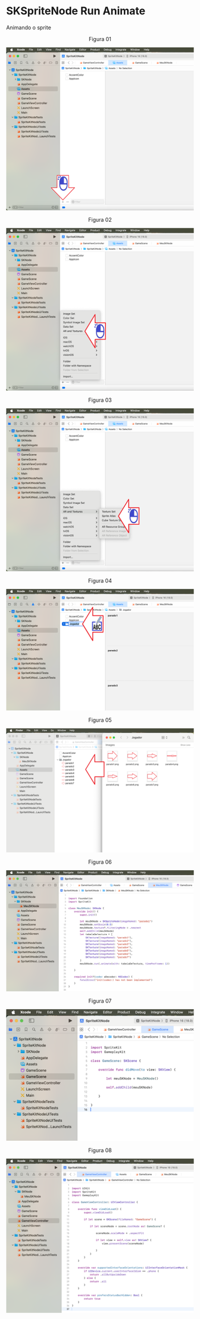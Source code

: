 # SKSpriteNode Run Animate

Animando o sprite

<div align="center">
Figura 01
</div>

![](Imagens/SpriteNode-RunAnimate-Img01.png)

<div align="center">
Figura 02
</div>

![](Imagens/SpriteNode-RunAnimate-Img02.png)

<div align="center">
Figura 03
</div>

![](Imagens/SpriteNode-RunAnimate-Img03.png)

<div align="center">
Figura 04
</div>

![](Imagens/SpriteNode-RunAnimate-Img04.png)

<div align="center">
Figura 05
</div>

![](Imagens/SpriteNode-RunAnimate-Img05.png)

<div align="center">
Figura 06
</div>

![](Imagens/SpriteNode-RunAnimate-Img06.png)

<div align="center">
Figura 07
</div>

![](Imagens/SpriteNode-Run-Img02.png)

<div align="center">
Figura 08
</div>

![](Imagens/SpriteNode-Run-Img03.png)